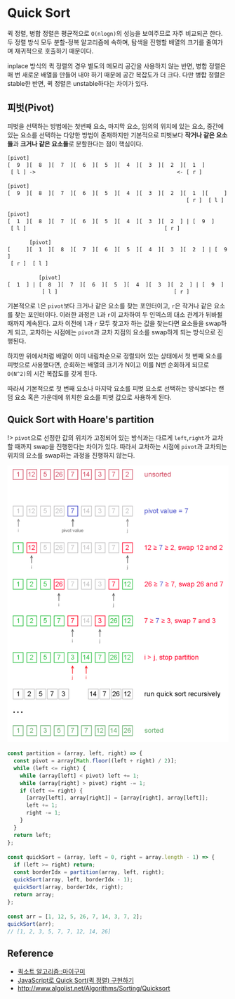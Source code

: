 # Quick Sort

퀵 정렬, 병합 정렬은 평균적으로 `O(nlogn)`의 성능을 보여주므로 자주 비교되곤 한다. 두 정렬 방식 모두 분할-정복 알고리즘에 속하며, 탐색을 진행할 배열의 크기를 줄여가며 재귀적으로 호출하기 때문이다.

inplace 방식의 퀵 정렬의 경우 별도의 메모리 공간을 사용하지 않는 반면, 병합 정렬은 매 번 새로운 배열을 만들어 내야 하기 때문에 공간 복잡도가 더 크다. 다만 병합 정렬은 stable한 반면, 퀵 정렬은 unstable하다는 차이가 있다.

## 피벗(Pivot)

피벗을 선택하는 방법에는 첫번째 요소, 마지막 요소, 임의의 위치에 있는 요소, 중간에 있는 요소를 선택하는 다양한 방법이 존재하지만 기본적으로 피벗보다 **작거나 같은 요소들**과 **크거나 같은 요소들**로 분할한다는 점이 핵심이다.

```
[pivot]
[  9  ][  8  ][  7  ][  6  ][  5  ][  4  ][  3  ][  2  ][  1  ]
 [ l ] ->                                             <- [ r ]

[pivot]
[  9  ][  8  ][  7  ][  6  ][  5  ][  4  ][  3  ][  2  ][  1  ][     ]
                                                         [ r ]  [ l ]

[pivot]
[  1  ][  8  ][  7  ][  6  ][  5  ][  4  ][  3  ][  2  ] | [  9  ]
 [ l ]                                            [ r ]

       [pivot]
[     ][  1  ][  8  ][  7  ][  6  ][  5  ][  4  ][  3  ][  2  ] | [  9  ]
 [ r ]  [ l ]

          [pivot]
[  1  ] | [  8  ][  7  ][  6  ][  5  ][  4  ][  3  ][  2  ] | [  9  ]
           [ l ]                                     [ r ]
```

기본적으로 `l`은 `pivot`보다 크거나 같은 요소를 찾는 포인터이고, `r`은 작거나 같은 요소를 찾는 포인터이다. 이러한 과정은 `l`과 `r`이 교차하여 두 인덱스의 대소 관계가 뒤바뀔 때까지 계속된다. 교차 이전에 `l`과 `r` 모두 찾고자 하는 값을 찾는다면 요소들을 swap하게 되고, 교차하는 시점에는 `pivot`과 교차 지점의 요소를 swap하게 되는 방식으로 진행된다.

하지만 위에서처럼 배열이 이미 내림차순으로 정렬되어 있는 상태에서 첫 번째 요소를 피벗으로 사용했다면, 순회하는 배열의 크기가 N이고 이를 N번 순회하게 되므로 `O(N^2)`의 시간 복잡도를 갖게 된다.

따라서 기본적으로 첫 번째 요소나 마지막 요소를 피벗 요소로 선택하는 방식보다는 랜덤 요소 혹은 가운데에 위치한 요소를 피벗 값으로 사용하게 된다.

## Quick Sort with Hoare's partition

!> `pivot`으로 선정한 값의 위치가 고정되어 있는 방식과는 다르게 `left`,`right`가 교차할 때까지 swap을 진행한다는 차이가 있다. 따라서 교차하는 시점에 `pivot`과 교차되는 위치의 요소를 swap하는 과정을 진행하지 않는다.

![](images/inplace-quicksort.png)

```javascript
const partition = (array, left, right) => {
  const pivot = array[Math.floor((left + right) / 2)];
  while (left <= right) {
    while (array[left] < pivot) left += 1;
    while (array[right] > pivot) right -= 1;
    if (left <= right) {
      [array[left], array[right]] = [array[right], array[left]];
      left += 1;
      right -= 1;
    }
  }
  return left;
};

const quickSort = (array, left = 0, right = array.length - 1) => {
  if (left >= right) return;
  const borderIdx = partition(array, left, right);
  quickSort(array, left, borderIdx - 1);
  quickSort(array, borderIdx, right);
  return array;
};

const arr = [1, 12, 5, 26, 7, 14, 3, 7, 2];
quickSort(arr);
// [1, 2, 3, 5, 7, 7, 12, 14, 26]
```

## Reference

- [퀵소트 알고리즘::마이구미](<https://mygumi.tistory.com/308#:~:text=%ED%80%B5%EC%86%8C%ED%8A%B8%EB%8A%94%20%EB%B6%84%ED%95%A0%20%EC%A0%95%EB%B3%B5%20%EB%B0%A9%EB%B2%95,O(nlogn)%20%EC%9D%84%20%EA%B0%80%EC%A7%84%EB%8B%A4.>)
- [JavaScript로 Quick Sort(퀵 정렬) 구현하기](https://jun-choi-4928.medium.com/javascript%EB%A1%9C-quick-sort-%ED%80%B5-%EC%A0%95%EB%A0%AC-%EA%B5%AC%ED%98%84%ED%95%98%EA%B8%B0-76bf539abc0d)
- http://www.algolist.net/Algorithms/Sorting/Quicksort
